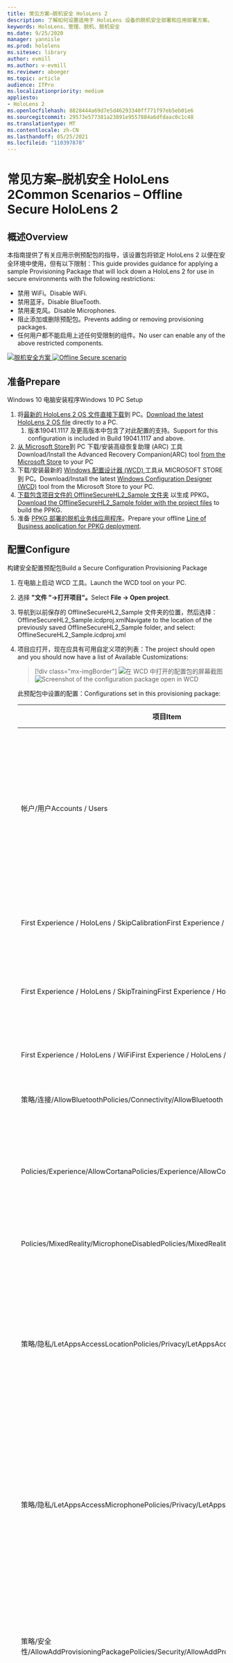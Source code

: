 ```yaml
---
title: 常见方案–脱机安全 HoloLens 2
description: 了解如何设置适用于 HoloLens 设备的脱机安全部署和应用部署方案。
keywords: HoloLens、管理、脱机、脱机安全
ms.date: 9/25/2020
manager: yannisle
ms.prod: hololens
ms.sitesec: library
author: evmill
ms.author: v-evmill
ms.reviewer: aboeger
ms.topic: article
audience: ITPro
ms.localizationpriority: medium
appliesto:
- HoloLens 2
ms.openlocfilehash: 8828444a69d7e5d46293340ff771f97eb5eb01e6
ms.sourcegitcommit: 29573e577381a23891e9557884a6dfdaac0c1c48
ms.translationtype: MT
ms.contentlocale: zh-CN
ms.lasthandoff: 05/25/2021
ms.locfileid: "110397878"
---
```

# <a name="common-scenarios--offline-secure-hololens-2"></a><span data-ttu-id="645f4-104">常见方案–脱机安全 HoloLens 2</span><span class="sxs-lookup"><span data-stu-id="645f4-104">Common Scenarios – Offline Secure HoloLens 2</span></span>

## <a name="overview"></a><span data-ttu-id="645f4-105">概述</span><span class="sxs-lookup"><span data-stu-id="645f4-105">Overview</span></span>

<span data-ttu-id="645f4-106">本指南提供了有关应用示例预配包的指导，该设置包将锁定 HoloLens 2 以便在安全环境中使用，但有以下限制：</span><span class="sxs-lookup"><span data-stu-id="645f4-106">This guide provides guidance for applying a sample Provisioning Package that will lock down a HoloLens 2 for use in secure environments with the following restrictions:</span></span>

-   <span data-ttu-id="645f4-107">禁用 WiFi。</span><span class="sxs-lookup"><span data-stu-id="645f4-107">Disable WiFi.</span></span>
-   <span data-ttu-id="645f4-108">禁用蓝牙。</span><span class="sxs-lookup"><span data-stu-id="645f4-108">Disable BlueTooth.</span></span>
-   <span data-ttu-id="645f4-109">禁用麦克风。</span><span class="sxs-lookup"><span data-stu-id="645f4-109">Disable Microphones.</span></span>
-   <span data-ttu-id="645f4-110">阻止添加或删除预配包。</span><span class="sxs-lookup"><span data-stu-id="645f4-110">Prevents adding or removing provisioning packages.</span></span>
-   <span data-ttu-id="645f4-111">任何用户都不能启用上述任何受限制的组件。</span><span class="sxs-lookup"><span data-stu-id="645f4-111">No user can enable any of the above restricted components.</span></span>

<span data-ttu-id="645f4-112">[![脱机安全方案 ](./images/deployment-guides-revised-scenario-c-01.png)](./images/deployment-guides-revised-scenario-c-01.png#lightbox)</span><span class="sxs-lookup"><span data-stu-id="645f4-112">[ ![Offline Secure scenario](./images/deployment-guides-revised-scenario-c-01.png) ](./images/deployment-guides-revised-scenario-c-01.png#lightbox)</span></span>

## <a name="prepare"></a><span data-ttu-id="645f4-113">准备</span><span class="sxs-lookup"><span data-stu-id="645f4-113">Prepare</span></span>

<span data-ttu-id="645f4-114">Windows 10 电脑安装程序</span><span class="sxs-lookup"><span data-stu-id="645f4-114">Windows 10 PC Setup</span></span>
1. <span data-ttu-id="645f4-115">将[最新的 HoloLens 2 OS 文件直接下载](https://aka.ms/hololens2download)到 PC。</span><span class="sxs-lookup"><span data-stu-id="645f4-115">[Download the latest HoloLens 2 OS file](https://aka.ms/hololens2download) directly to a PC.</span></span> 
   1. <span data-ttu-id="645f4-116">版本19041.1117 及更高版本中包含了对此配置的支持。</span><span class="sxs-lookup"><span data-stu-id="645f4-116">Support for this configuration is included in Build 19041.1117 and above.</span></span>
1. <span data-ttu-id="645f4-117">[从 Microsoft Store](https://www.microsoft.com/store/productId/9P74Z35SFRS8)到 PC 下载/安装高级恢复助理 (ARC) 工具</span><span class="sxs-lookup"><span data-stu-id="645f4-117">Download/Install the Advanced Recovery Companion(ARC) tool [from the Microsoft Store](https://www.microsoft.com/store/productId/9P74Z35SFRS8) to your PC</span></span>
1. <span data-ttu-id="645f4-118">下载/安装最新的 [Windows 配置设计器 (WCD) ](https://www.microsoft.com/p/windows-configuration-designer/9nblggh4tx22?activetab=pivot:overviewtab) 工具从 MICROSOFT STORE 到 PC。</span><span class="sxs-lookup"><span data-stu-id="645f4-118">Download/Install the latest [Windows Configuration Designer (WCD)](https://www.microsoft.com/p/windows-configuration-designer/9nblggh4tx22?activetab=pivot:overviewtab) tool from the Microsoft Store to your PC.</span></span>
1. <span data-ttu-id="645f4-119">[下载包含项目文件的 OfflineSecureHL2_Sample 文件夹](https://aka.ms/HoloLensDocs-SecureOfflineSample) 以生成 PPKG。</span><span class="sxs-lookup"><span data-stu-id="645f4-119">[Download the OfflineSecureHL2_Sample folder with the project files](https://aka.ms/HoloLensDocs-SecureOfflineSample) to build the PPKG.</span></span>
1. <span data-ttu-id="645f4-120">准备 [PPKG 部署的脱机业务线应用程序](app-deploy-provisioning-package.md)。</span><span class="sxs-lookup"><span data-stu-id="645f4-120">Prepare your offline [Line of Business application for PPKG deployment](app-deploy-provisioning-package.md).</span></span> 


## <a name="configure"></a><span data-ttu-id="645f4-121">配置</span><span class="sxs-lookup"><span data-stu-id="645f4-121">Configure</span></span>

<span data-ttu-id="645f4-122">构建安全配置预配包</span><span class="sxs-lookup"><span data-stu-id="645f4-122">Build a Secure Configuration Provisioning Package</span></span>

1. <span data-ttu-id="645f4-123">在电脑上启动 WCD 工具。</span><span class="sxs-lookup"><span data-stu-id="645f4-123">Launch the WCD tool on your PC.</span></span>
1. <span data-ttu-id="645f4-124">选择 **"文件 "->打开项目"。**</span><span class="sxs-lookup"><span data-stu-id="645f4-124">Select **File -> Open project**.</span></span>
  1. <span data-ttu-id="645f4-125">导航到以前保存的 OfflineSecureHL2_Sample 文件夹的位置，然后选择：OfflineSecureHL2_Sample.icdproj.xml</span><span class="sxs-lookup"><span data-stu-id="645f4-125">Navigate to the location of the previously saved OfflineSecureHL2_Sample folder, and select: OfflineSecureHL2_Sample.icdproj.xml</span></span>
1. <span data-ttu-id="645f4-126">项目应打开，现在应具有可用自定义项的列表：</span><span class="sxs-lookup"><span data-stu-id="645f4-126">The project should open and you should now have a list of Available Customizations:</span></span>

   > [!div class="mx-imgBorder"]
   > <span data-ttu-id="645f4-127">![在 WCD 中打开的配置包的屏幕截图](images/offline-secure-sample-wcd.png)</span><span class="sxs-lookup"><span data-stu-id="645f4-127">![Screenshot of the configuration package open in WCD](images/offline-secure-sample-wcd.png)</span></span>

   <span data-ttu-id="645f4-128">此预配包中设置的配置：</span><span class="sxs-lookup"><span data-stu-id="645f4-128">Configurations set in this provisioning package:</span></span>
   
   |     <span data-ttu-id="645f4-129">项目</span><span class="sxs-lookup"><span data-stu-id="645f4-129">Item</span></span>                                                |     <span data-ttu-id="645f4-130">设置</span><span class="sxs-lookup"><span data-stu-id="645f4-130">Setting</span></span>                       |     <span data-ttu-id="645f4-131">说明</span><span class="sxs-lookup"><span data-stu-id="645f4-131">Description</span></span>                                                                                                                    |
   |---------------------------------------------------------|-----------------------------------|------------------------------------------------------------------------------------------------------------------------------------|
   |     <span data-ttu-id="645f4-132">帐户/用户</span><span class="sxs-lookup"><span data-stu-id="645f4-132">Accounts / Users</span></span>                                    |     <span data-ttu-id="645f4-133">本地用户名&密码</span><span class="sxs-lookup"><span data-stu-id="645f4-133">Local User Name & Password</span></span>    |     <span data-ttu-id="645f4-134">对于这些脱机设备，需要设置单个用户名和密码，并且由设备的所有用户共享。</span><span class="sxs-lookup"><span data-stu-id="645f4-134">For these offline devices, a single user name and password will need to be set and shared by all users of the device.</span></span>          |
   |     <span data-ttu-id="645f4-135">First Experience / HoloLens / SkipCalibration</span><span class="sxs-lookup"><span data-stu-id="645f4-135">First Experience / HoloLens / SkipCalibration</span></span>       |     <span data-ttu-id="645f4-136">正确</span><span class="sxs-lookup"><span data-stu-id="645f4-136">True</span></span>                          |     <span data-ttu-id="645f4-137">仅在初始设备设置期间跳过校准</span><span class="sxs-lookup"><span data-stu-id="645f4-137">Skips calibration during initial device setup only</span></span>                                                                             |
   |     <span data-ttu-id="645f4-138">First Experience / HoloLens / SkipTraining</span><span class="sxs-lookup"><span data-stu-id="645f4-138">First Experience / HoloLens / SkipTraining</span></span>          |     <span data-ttu-id="645f4-139">正确</span><span class="sxs-lookup"><span data-stu-id="645f4-139">True</span></span>                          |     <span data-ttu-id="645f4-140">在初始设备设置过程中跳过设备训练</span><span class="sxs-lookup"><span data-stu-id="645f4-140">Skips device training during initial device setup</span></span>                                                                              |
   |     <span data-ttu-id="645f4-141">First Experience / HoloLens / WiFi</span><span class="sxs-lookup"><span data-stu-id="645f4-141">First Experience / HoloLens / WiFi</span></span>                  |     <span data-ttu-id="645f4-142">正确</span><span class="sxs-lookup"><span data-stu-id="645f4-142">True</span></span>                          |     <span data-ttu-id="645f4-143">在Wi-Fi安装期间跳过配置</span><span class="sxs-lookup"><span data-stu-id="645f4-143">Skips Wi-Fi config during initial device setup</span></span>                                                                                 |
   |     <span data-ttu-id="645f4-144">策略/连接/AllowBluetooth</span><span class="sxs-lookup"><span data-stu-id="645f4-144">Policies/Connectivity/AllowBluetooth</span></span>                |     <span data-ttu-id="645f4-145">否</span><span class="sxs-lookup"><span data-stu-id="645f4-145">No</span></span>                            |     <span data-ttu-id="645f4-146">禁用蓝牙</span><span class="sxs-lookup"><span data-stu-id="645f4-146">Disables Bluetooth</span></span>                                                                                                             |
   |     <span data-ttu-id="645f4-147">Policies/Experience/AllowCortana</span><span class="sxs-lookup"><span data-stu-id="645f4-147">Policies/Experience/AllowCortana</span></span>                    |     <span data-ttu-id="645f4-148">否</span><span class="sxs-lookup"><span data-stu-id="645f4-148">No</span></span>                            |     <span data-ttu-id="645f4-149">禁用 Cortana (消除潜在问题，因为麦克风已禁用) </span><span class="sxs-lookup"><span data-stu-id="645f4-149">Disables Cortana (to eliminate potential problems since the microphones are disabled)</span></span>                                          |
   |     <span data-ttu-id="645f4-150">Policies/MixedReality/MicrophoneDisabled</span><span class="sxs-lookup"><span data-stu-id="645f4-150">Policies/MixedReality/MicrophoneDisabled</span></span>            |     <span data-ttu-id="645f4-151">是</span><span class="sxs-lookup"><span data-stu-id="645f4-151">Yes</span></span>                           |     <span data-ttu-id="645f4-152">禁用麦克风</span><span class="sxs-lookup"><span data-stu-id="645f4-152">Disables Microphone</span></span>                                                                                                            |
   |     <span data-ttu-id="645f4-153">策略/隐私/LetAppsAccessLocation</span><span class="sxs-lookup"><span data-stu-id="645f4-153">Policies/Privacy/LetAppsAccessLocation</span></span>              |     <span data-ttu-id="645f4-154">强制拒绝</span><span class="sxs-lookup"><span data-stu-id="645f4-154">Force deny</span></span>                    |     <span data-ttu-id="645f4-155">阻止应用尝试访问位置数据 (以消除潜在问题，因为已禁用位置跟踪) </span><span class="sxs-lookup"><span data-stu-id="645f4-155">Prevents Apps from trying to access Location data (to eliminate potential problems since the Location tracking is disabled)</span></span>    |
   |     <span data-ttu-id="645f4-156">策略/隐私/LetAppsAccessMicrophone</span><span class="sxs-lookup"><span data-stu-id="645f4-156">Policies/Privacy/LetAppsAccessMicrophone</span></span>            |     <span data-ttu-id="645f4-157">强制拒绝</span><span class="sxs-lookup"><span data-stu-id="645f4-157">Force deny</span></span>                    |     <span data-ttu-id="645f4-158">阻止应用尝试访问麦克风 (以消除在禁用麦克风后出现的潜在问题) </span><span class="sxs-lookup"><span data-stu-id="645f4-158">Prevents Apps from trying to access Microphones (to eliminate potential problems since the Microphones are disabled)</span></span>           |
   |     <span data-ttu-id="645f4-159">策略/安全性/AllowAddProvisioningPackage</span><span class="sxs-lookup"><span data-stu-id="645f4-159">Policies/Security/AllowAddProvisioningPackage</span></span>       |     <span data-ttu-id="645f4-160">否</span><span class="sxs-lookup"><span data-stu-id="645f4-160">No</span></span>                            |     <span data-ttu-id="645f4-161">阻止任何人添加可能尝试替代锁定策略的预配包。</span><span class="sxs-lookup"><span data-stu-id="645f4-161">Prevents anyone from adding provisioning packages that might attempt to override locked down policies.</span></span>                         |
   |     <span data-ttu-id="645f4-162">策略/安全性/AllowRemoveProvisioningPackage</span><span class="sxs-lookup"><span data-stu-id="645f4-162">Policies/Security/AllowRemoveProvisioningPackage</span></span>    |     <span data-ttu-id="645f4-163">否</span><span class="sxs-lookup"><span data-stu-id="645f4-163">No</span></span>                            |     <span data-ttu-id="645f4-164">阻止任何人删除此锁定的预配包。</span><span class="sxs-lookup"><span data-stu-id="645f4-164">Prevents anyone from removing this locked down provisioning package.</span></span>                                                           |
   |     <span data-ttu-id="645f4-165">策略/System/AllowLocation</span><span class="sxs-lookup"><span data-stu-id="645f4-165">Policies/System/AllowLocation</span></span>                       |     <span data-ttu-id="645f4-166">否</span><span class="sxs-lookup"><span data-stu-id="645f4-166">No</span></span>                            |     <span data-ttu-id="645f4-167">阻止设备尝试跟踪位置数据。</span><span class="sxs-lookup"><span data-stu-id="645f4-167">Prevents the device from trying to track location data.</span></span>                                                                        |
   |     <span data-ttu-id="645f4-168">策略/WiFi/AllowWiFi</span><span class="sxs-lookup"><span data-stu-id="645f4-168">Policies/WiFi/AllowWiFi</span></span>                             |     <span data-ttu-id="645f4-169">否</span><span class="sxs-lookup"><span data-stu-id="645f4-169">No</span></span>                            |     <span data-ttu-id="645f4-170">禁用 Wi-Fi</span><span class="sxs-lookup"><span data-stu-id="645f4-170">Disables Wi-Fi</span></span>                                                                                                                 |

1. <span data-ttu-id="645f4-171">在 "运行时设置" 下，选择 " **帐户/用户/用户名： Holo/Password**"。</span><span class="sxs-lookup"><span data-stu-id="645f4-171">Under Runtime Settings, Select **Accounts / Users / UserName: Holo / Password**.</span></span>

   <span data-ttu-id="645f4-172">记下密码，并根据需要重置。</span><span class="sxs-lookup"><span data-stu-id="645f4-172">Note the password and reset if desired.</span></span>

1. <span data-ttu-id="645f4-173">导航到 UniversalAppInstall/UserContextApp，并配置将部署到这些设备 [的 LOB 应用](app-deploy-provisioning-package.md) 。</span><span class="sxs-lookup"><span data-stu-id="645f4-173">Navigate to UniversalAppInstall / UserContextApp and [configure the LOB app](app-deploy-provisioning-package.md) you will be deploying to these devices.</span></span>

   > [!div class="mx-imgBorder"]
   > <span data-ttu-id="645f4-174">![用于在 WCD 中添加应用程序的屏幕截图。](images/offline-secure-sample-wcd-usercontextapp2.png)</span><span class="sxs-lookup"><span data-stu-id="645f4-174">![Screenshot of where to add your app in WCD.](images/offline-secure-sample-wcd-usercontextapp2.png)</span></span>

1. <span data-ttu-id="645f4-175">完成后，选择 "导出" 按钮并按照所有提示操作，直到创建了预配包。</span><span class="sxs-lookup"><span data-stu-id="645f4-175">Once complete, select the “Export” button and follow all prompts until your provisioning package is created.</span></span>

   > [!div class="mx-imgBorder"]
   > <span data-ttu-id="645f4-176">![WCD 中此包的 "导出" 按钮的屏幕截图。](images/offline-secure-sample-wcd-export.png)</span><span class="sxs-lookup"><span data-stu-id="645f4-176">![Screenshot of the Export button for this package in WCD.](images/offline-secure-sample-wcd-export.png)</span></span>

## <a name="deploy"></a><span data-ttu-id="645f4-177">部署</span><span class="sxs-lookup"><span data-stu-id="645f4-177">Deploy</span></span>

1. <span data-ttu-id="645f4-178">通过 USB 电缆将 HL2 Windows 10电脑。</span><span class="sxs-lookup"><span data-stu-id="645f4-178">Connect the HL2 to your Windows 10 PC via USB cable.</span></span>
1. <span data-ttu-id="645f4-179">启动 ARC 工具并选择 **"HoloLens 2**</span><span class="sxs-lookup"><span data-stu-id="645f4-179">Launch the ARC tool and select **HoloLens 2**</span></span>

   ![HoloLens 2干净重新滑动初始屏幕](images/ARC2.png)

1. <span data-ttu-id="645f4-181">在下一个屏幕上，选择"**手动包选择"。**</span><span class="sxs-lookup"><span data-stu-id="645f4-181">On the next screen select **Manual package selection**.</span></span>

   ![HoloLens 2 ARC 信息屏幕](images/arc_device_info.png)

1. <span data-ttu-id="645f4-183">导航到以前下载的 .ffu 文件，然后选择"打开 **"。**</span><span class="sxs-lookup"><span data-stu-id="645f4-183">Navigate to the previously downloaded .ffu file, and select **Open**.</span></span>
1. <span data-ttu-id="645f4-184">在"警告"页上，选择"**继续"。**</span><span class="sxs-lookup"><span data-stu-id="645f4-184">At the Warning page select **Continue**.</span></span>

   ![HoloLens 2 ARC 警告屏幕](images/arc_warning.png)

1. <span data-ttu-id="645f4-186">等待 ARC 工具完成 HOLOLENS 2 OS 安装。</span><span class="sxs-lookup"><span data-stu-id="645f4-186">Wait for the ARC tool to complete the HoloLens 2 OS install.</span></span>
1. <span data-ttu-id="645f4-187">设备完成安装并启动后，从电脑导航到文件资源管理器，将以前保存的 PPKG 文件复制到设备文件夹。</span><span class="sxs-lookup"><span data-stu-id="645f4-187">Once the device completes the install and boots back up, from your PC navigate to File Explorer and copy the previously saved PPKG file over to the device folder.</span></span>

   > [!div class="mx-imgBorder"]
   > <span data-ttu-id="645f4-188">![电脑窗口内电脑上的 PPKG 文件资源管理器文件。](images/offline-secure-file-explorer.png)</span><span class="sxs-lookup"><span data-stu-id="645f4-188">![PPKG file on PC in File Explorer window.](images/offline-secure-file-explorer.png)</span></span>

1. <span data-ttu-id="645f4-189">在HoloLens 2，按以下按钮组合以运行预配包：同时点击"音量降低"和"**电源** 按钮"。</span><span class="sxs-lookup"><span data-stu-id="645f4-189">On the HoloLens 2, press the following button combo to run the Provisioning Package: Tap **Volume Down** and **Power Button** at the same time.</span></span>
1. <span data-ttu-id="645f4-190">系统将提示你应用预配包，选择"确认 **"**</span><span class="sxs-lookup"><span data-stu-id="645f4-190">You will be prompted to apply the Provisioning Package, select **Confirm**</span></span>
1. <span data-ttu-id="645f4-191">预配包完成后，选择"确定 **"。**</span><span class="sxs-lookup"><span data-stu-id="645f4-191">Once the provisioning package completes select **OK**.</span></span>
1. <span data-ttu-id="645f4-192">然后，系统会提示你使用共享的本地帐户和密码登录到设备。</span><span class="sxs-lookup"><span data-stu-id="645f4-192">You should then be prompted to sign into the device with the shared local account and password.</span></span>

## <a name="maintain"></a><span data-ttu-id="645f4-193">维护</span><span class="sxs-lookup"><span data-stu-id="645f4-193">Maintain</span></span>

<span data-ttu-id="645f4-194">通过此配置，建议重启上述过程，使用 ARC 工具重新运行设备，并应用新的 PPKG，对 OS 和/或应用程序进行 (更新) 。</span><span class="sxs-lookup"><span data-stu-id="645f4-194">With this configuration, it is recommended to restart the process above and reflash the device with the ARC tool and apply a new PPKG to make any updates to the OS and/or application(s).</span></span>
